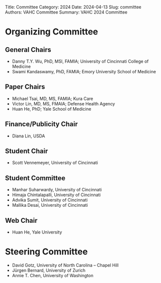Title: Committee
Category: 2024
Date: 2024-04-13
Slug: committee
Authors: VAHC Committee
Summary: VAHC 2024 Committee


Organizing Committee
====================

General Chairs
--------------

- Danny T.Y. Wu, PhD, MSI, FAMIA; University of Cincinnati College of Medicine
- Swami Kandaswamy, PhD, FAMIA; Emory University School of Medicine


Paper Chairs
------------

- Michael Tsai, MD, MS, FAMIA; Kura Care
- Victor Lin, MD, MS, FMAIA; Defense Health Agency
- Huan He, PhD; Yale School of Medicine

Finance/Publicity Chair
---------------

- Diana Lin, USDA 

<!--
Publication Chairs
-----------------

- Michael Tsai, KURA Care
- Victor Lin, Defense Health Agency 
-->

Student Chair
-------------

- Scott Vennemeyer, University of Cincinnati 


Student Committee
-----------------
- Manhar Suharwardy, University of Cincinnati
- Himaja Chintalapalli, University of Cincinnati
- Advika Sumit, University of Cincinnati
- Mallika Desai, University of Cincinnati


Web Chair
---------

- Huan He, Yale University


Steering Committee
==================

- David Gotz, University of North Carolina – Chapel Hill
- Jürgen Bernard, University of Zurich
- Annie T. Chen, University of Washington


<!--
International Program Committee
===============================

- Adriana Arcia, Columbia University School of Nursing
- Alessio Arleo, TU Wien
- Alexander Rind, St. Poelten University of Applied Sciences
- Barbora Kozlíková, Masaryk University
- BC Kwon, IBM Research
- Bernhard Preim, University of Magdeburg
- Brian Fisher, Simon Fraser
- David Borland, RENCI
- Eduard Gröller, Vienna University of Technology
- Fabio Kon, University of Sao Paulo
- Francisco Maria Calisto, IST - U. Lisboa
- Harry Hochheiser, University of Pittsburgh
- Huan He, Yale University
- Ignacio Perez Messina, Vienna University of Technology
- Jan Byška, University of Bergen
- Jeremy Warner, Vanderbilt University
- Jörn Kohlhammer, Fraunhofer IGD
- Kai Lawonn, University of Jena
- Kendall Ho, University of British Columbia
- Kresimir Matkovic, VRVis
- Max Sondag, University of Cologne
- Meghan Turchioe, Weill Cornell Medicine
- Ming Huang, Mayo Clinic
- Nikolaus Piccolotto, Vienna University of Technology
- Nils Gehlenborg, Harvard Medical School
- Paul Rosenthal, University of Rostock
- Renata Georgia Raidou, Vienna University of Technology
- Robert Laramee, University of Nottingham
- Roy Ruddle, University of Leeds
- Silvia Miksch, TU Wien
- Timo Ropinski, Ulm University
- Tobias, Schreck
- Velitchko Filipov, Vienna University of Technology
- Victor Schetinger, Vienna University of Technology
- Yiran Li, University of California, Davis
-->